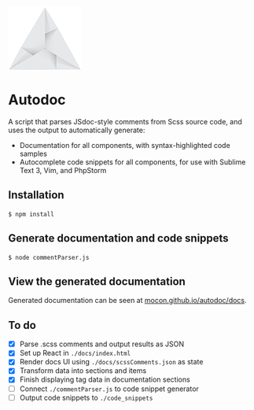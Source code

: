 [![Autodoc by @mocon](https://github.com/mocon/autodoc/blob/master/docs/logo.jpg)](https://github.com/mocon/autodoc/)
# Autodoc

A script that parses JSdoc-style comments from Scss source code, and uses the output to automatically generate:

* Documentation for all components, with syntax-highlighted code samples
* Autocomplete code snippets for all components, for use with Sublime Text 3, Vim, and PhpStorm

## Installation

```shell
$ npm install
```

## Generate documentation and code snippets

```shell
$ node commentParser.js
```

## View the generated documentation
Generated documentation can be seen at <a href="https://mocon.github.io/autodoc/docs/" target="_blank">mocon.github.io/autodoc/docs</a>.

## To do

- [x] Parse .scss comments and output results as JSON
- [x] Set up React in `./docs/index.html`
- [x] Render docs UI using `./docs/scssComments.json` as state
- [x] Transform data into sections and items
- [x] Finish displaying tag data in documentation sections
- [ ] Connect `./commentParser.js` to code snippet generator
- [ ] Output code snippets to `./code_snippets`
